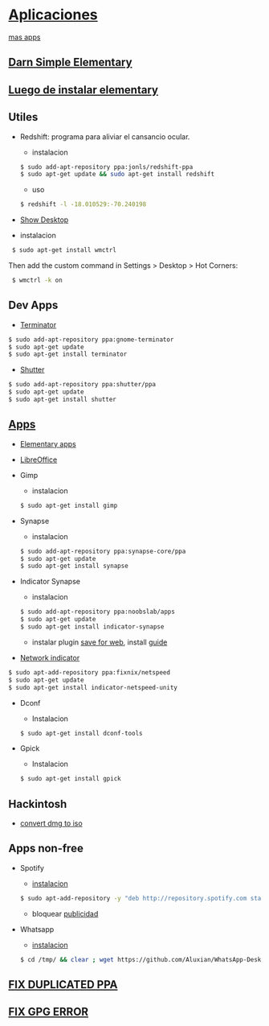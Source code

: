 # [Aplicaciones](https://oduso.com/)
[mas apps](https://quassy.github.io/elementary-apps/apps/)

## [Darn Simple Elementary](https://github.com/KenHarkey/dse) 

## [Luego de instalar elementary](http://sandeepbhardwaj.github.io/2015/10/23/things-to-do-after-installing-elementary-os-freya.html)

## Utiles

- Redshift: programa para aliviar el cansancio ocular.

  * instalacion
  ```sh
  $ sudo add-apt-repository ppa:jonls/redshift-ppa
  $ sudo apt-get update && sudo apt-get install redshift
  ```

  * uso  
  ```sh
  $ redshift -l -18.010529:-70.240198
  ```
  
- [Show Desktop](https://www.reddit.com/r/elementaryos/comments/2sbgrs/showdesktop_doesnt_work_on_freya/)
 
 * instalacion       
 ```sh
  $ sudo apt-get install wmctrl
  ```
 Then add the custom command in Settings > Desktop > Hot Corners:    
 ```sh
  $ wmctrl -k on
  ```
 
## Dev Apps

- [Terminator](http://gnometerminator.blogspot.pe/p/introduction.html)
```sh
$ sudo add-apt-repository ppa:gnome-terminator
$ sudo apt-get update
$ sudo apt-get install terminator
```

- [Shutter](https://apps.ubuntu.com/cat/applications/shutter/)
```sh
$ sudo add-apt-repository ppa:shutter/ppa
$ sudo apt-get update
$ sudo apt-get install shutter
```


## [Apps](https://oduso.com/)

- [Elementary apps](https://quassy.github.io/elementary-apps/)

- [LibreOffice](http://zonaelementaryos.com/2015/08/05/instalar-libreoffice-en-elementary-os/)

- Gimp

  * instalacion  
  ```sh
  $ sudo apt-get install gimp
  ```
  
- Synapse

  * instalacion  
  ```sh
  $ sudo add-apt-repository ppa:synapse-core/ppa
  $ sudo apt-get update
  $ sudo apt-get install synapse
  ```
- Indicator Synapse
 
  * instalacion  
  ```sh
  $ sudo add-apt-repository ppa:noobslab/apps
  $ sudo apt-get update
  $ sudo apt-get install indicator-synapse
  ```
   
  * instalar plugin [save for web](http://registry.gimp.org/node/33), install [guide](https://github.com/auris/gimp-save-for-web)

- [Network indicator](http://mhsnotes.blogspot.co.id/2016/02/install-network-indicator-on-elementary.html)
 
```sh
$ sudo apt-add-repository ppa:fixnix/netspeed
$ sudo apt-get update
$ sudo apt-get install indicator-netspeed-unity
```

- Dconf
  
  * Instalacion
  ```sh 
  $ sudo apt-get install dconf-tools
  ```

- Gpick
  
  * Instalacion
  ```sh 
  $ sudo apt-get install gpick
  ```

## Hackintosh  

- [convert dmg to iso](http://dailytechnologiesupdate.blogspot.pe/2011/11/converting-dmg-to-iso-file-in-ubuntu.html)



## Apps non-free

- Spotify

  * [instalacion](http://howtoubuntu.org/how-to-install-spotify-in-ubuntu)
  ```sh
  $ sudo apt-add-repository -y "deb http://repository.spotify.com stable non-free" && sudo apt-key adv --keyserver keyserver.ubuntu.com --recv-keys D2C19886 && sudo apt-get update -qq && sudo apt-get install spotify-client
  ```

  * bloquear [publicidad](https://rhoconlinux.wordpress.com/2015/06/25/megapost-spotify-gratis-y-sin-anuncios-en-ubuntu-14-04-o-superior/)
 
- Whatsapp                                           
  
  * [instalacion](https://rhoconlinux.wordpress.com/2015/06/27/whatsapp-en-ubuntu-como-instalarlo-y-configurarlo-super-facil/)                        
  ```sh
  $ cd /tmp/ && clear ; wget https://github.com/Aluxian/WhatsApp-Desktop/releases/download/v1.1.0/UnofficialWhatsApp_linux64.deb -O whatsapp.deb && sudo apt-get install gdebi -y ; sudo gdebi -n whatsapp.deb ; cd ; clear
  ```

## [FIX DUPLICATED PPA](http://askubuntu.com/questions/456321/duplicate-sources-list-entry-ubuntu-14-04)

## [FIX GPG ERROR](http://askubuntu.com/questions/13065/how-do-i-fix-the-gpg-error-no-pubkey)
